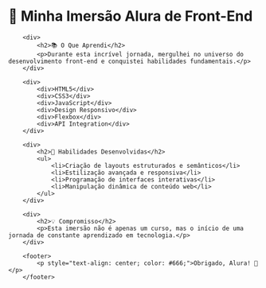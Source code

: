 <div>
        <h1>🚀 Minha Imersão Alura de Front-End</h1>
        
        <div>
            <h2>📚 O Que Aprendi</h2>
            <p>Durante esta incrível jornada, mergulhei no universo do desenvolvimento front-end e conquistei habilidades fundamentais.</p>
        </div>

        <div>
            <div>HTML5</div>
            <div>CSS3</div>
            <div>JavaScript</div>
            <div>Design Responsivo</div>
            <div>Flexbox</div>
            <div>API Integration</div>
        </div>

        <div>
            <h2>🌟 Habilidades Desenvolvidas</h2>
            <ul>
                <li>Criação de layouts estruturados e semânticos</li>
                <li>Estilização avançada e responsiva</li>
                <li>Programação de interfaces interativas</li>
                <li>Manipulação dinâmica de conteúdo web</li>
            </ul>
        </div>

        <div>
            <h2>💡 Compromisso</h2>
            <p>Esta imersão não é apenas um curso, mas o início de uma jornada de constante aprendizado em tecnologia.</p>
        </div>

        <footer>
            <p style="text-align: center; color: #666;">Obrigado, Alura! 🚀</p>
        </footer>
</div>